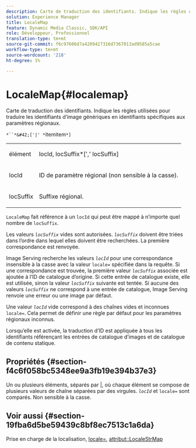 ```yaml
---
description: Carte de traduction des identifiants. Indique les règles utilisées pour traduire les identifiants d’image génériques en identifiants spécifiques aux paramètres régionaux.
solution: Experience Manager
title: LocaleMap
feature: Dynamic Media Classic, SDK/API
role: Développeur, Professionnel
translation-type: tm+mt
source-git-commit: f6c97606d7a4209427316d7367013ad9585a5cae
workflow-type: tm+mt
source-wordcount: '218'
ht-degree: 1%

---
```



# LocaleMap{#localemap}

Carte de traduction des identifiants. Indique les règles utilisées pour traduire les identifiants d’image génériques en identifiants spécifiques aux paramètres régionaux.

`*``*&#42;['|' *`itemitem`*]`

<table id="simpletable_A6DD1A28F8ED4178A8ADDB2F3AEFC402"> 
 <tr class="strow"> 
  <td class="stentry"> <p><span class="varname"> élément</span> </p></td> 
  <td class="stentry"> <p><span class="varname"> locId</span>,<span class="varname"> locSuffix</span>*[','<span class="varname"> locSuffix</span>] </p></td> 
 </tr> 
 <tr class="strow"> 
  <td class="stentry"> <p><span class="varname"> locId</span> </p></td> 
  <td class="stentry"> <p>ID de paramètre régional (non sensible à la casse). </p></td> 
 </tr> 
 <tr class="strow"> 
  <td class="stentry"> <p><span class="varname"> locSuffix</span> </p></td> 
  <td class="stentry"> <p>Suffixe régional. </p></td> 
 </tr> 
</table>

`LocaleMap` fait référence à un  `locId` qui peut être mappé à n’importe quel nombre de  `locSuffix`.

Les valeurs *`locSuffix`* vides sont autorisées. *`locSuffix`* doivent être triées dans l’ordre dans lequel elles doivent être recherchées. La première correspondance est renvoyée.

Image Serving recherche les valeurs *`locId`* pour une correspondance insensible à la casse avec la valeur `locale=` spécifiée dans la requête. Si une correspondance est trouvée, la première valeur *`locSuffix`* associée est ajoutée à l’ID de catalogue d’origine. Si cette entrée de catalogue existe, elle est utilisée, sinon la valeur *`locSuffix`* suivante est tentée. Si aucune des valeurs *`locSuffix`* ne correspond à une entrée de catalogue, Image Serving renvoie une erreur ou une image par défaut.

Une valeur *`locId`* vide correspond à des chaînes vides et inconnues `locale=`. Cela permet de définir une règle par défaut pour les paramètres régionaux inconnus.

Lorsqu’elle est activée, la traduction d’ID est appliquée à tous les identifiants référençant les entrées de catalogue d’images et de catalogue de contenu statique.

## Propriétés {#section-f4c6f058bc5348ee9a3fb19e394b37e3}

Un ou plusieurs éléments, séparés par |, où chaque élément se compose de plusieurs valeurs de chaîne séparées par des virgules. *`locId`* et  `locale=` sont comparés. Non sensible à la casse.

## Voir aussi {#section-19fba6d5be59439c8bf8ec7513c1a6da}

Prise en charge de la localisation, [locale=](../../../../../is-api/http-ref/image-serving-api-ref/c-http-protocol-reference/c-command-reference/r-locale.md#reference-8a846b2fbc004a12821b956ed3b25cfb), [attribut::LocaleStrMap](../../../../../is-api/image-catalog/image-serving-api-ref/c-image-catalog-reference/c-attributes-reference/r-localestrmap.md#reference-98c42070a4bc4baf92537132be2b5b1e)
